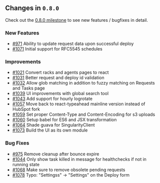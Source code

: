 ## Changes in `0.8.0`

Check out the [0.8.0 milestone](https://github.com/HubSpot/Singularity/issues?q=milestone%3A0.8.0+is%3Aclosed) to see new features / bugfixes in detail.

### New Features

- [#971](https://github.com/HubSpot/Singularity/pull/971) Ability to update request data upon successful deploy
- [#1071](https://github.com/HubSpot/Singularity/pull/1071) Initial support for RFC5545 schedules

### Improvements

- [#1021](https://github.com/HubSpot/Singularity/pull/1021) Convert racks and agents pages to react
- [#1031](https://github.com/HubSpot/Singularity/pull/1031) Better request and deploy id validation
- [#1032](https://github.com/HubSpot/Singularity/pull/1032) Allow glob matching in addition to fuzzy matching on Requests and Tasks page
- [#1039](https://github.com/HubSpot/Singularity/pull/1039) UI improvements with global search tool
- [#1043](https://github.com/HubSpot/Singularity/pull/1043) Add support for hourly logrotate
- [#1057](https://github.com/HubSpot/Singularity/pull/1057) Move back to react-typeahead mainline version instead of HubSpot fork
- [#1059](https://github.com/HubSpot/Singularity/pull/1059) Set proper Content-Type and Content-Encoding for s3 uploads
- [#1060](https://github.com/HubSpot/Singularity/pull/1060) Setup babel for ES6 and JSX transformation
- [#1064](https://github.com/HubSpot/Singularity/pull/1064) Shade guava for SingularityClient
- [#1073](https://github.com/HubSpot/Singularity/pull/1073) Build the UI as its own module

### Bug Fixes

- [#975](https://github.com/HubSpot/Singularity/pull/975) Remove cleanup after bounce expire
- [#1044](https://github.com/HubSpot/Singularity/pull/1044) Only show task killed in message for healthchecks if not in running state
- [#1068](https://github.com/HubSpot/Singularity/pull/1068) Make sure to remove obsolete pending requests
- [#1078](https://github.com/HubSpot/Singularity/pull/1078) Typo: "Settingss" -> "Settings" on the Deploy form
